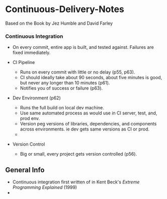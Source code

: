 # Continuous-Delivery-Notes
Based on the Book by Jez Humble and David Farley

### Continuous Integration

- On every commit, entire app is built, and tested against. Failures are fixed immediately.

- CI Pipeline
    - Runs on every commit with little or no delay (p55, p63).
    - CI should ideally take about 90 seconds, about five minutes is good, but never any longer than 10 minutes (p61).
    - Notifies you of success or failure (p63).
- Dev Environment (p62)
    - Runs the full build on local dev machine.
    - Use same automated process as would use in CI server, test, and, prod env.
    - Version peg versions of libraries, dependencies, and components across environments. ie dev gets same versions as CI or prod.
    - 

- Version Control
    - Big or small, every project gets version controlled (p56).
 


## General Info

- Continuous integration first written of in Kent Beck's _Extreme Programming Explained_ (1999)
- 
